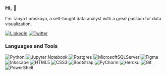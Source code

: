 ### Hi, 👋

I'm Tanya Lomskaya, a self-taught data analyst with a great passion for data visualization.

[![LinkedIn](https://img.shields.io/badge/linkedin-%230077B5.svg?style=for-the-badge&logo=linkedin&logoColor=white)](https://www.linkedin.com/in/tanya-lomskaya/)
[![Twitter](https://img.shields.io/badge/@ta______kaya-%23000000.svg?style=for-the-badge&logo=X&logoColor=white)](https://twitter.com/ta___kaya/)

### Languages and Tools 

![Python](https://img.shields.io/badge/python-000000?style=for-the-badge&logo=python&logoColor=white) 
![Jupyter Notebook](https://img.shields.io/badge/jupyter-%23c2a444.svg?style=for-the-badge&logo=jupyter&logoColor=white) 
![Postgres](https://img.shields.io/badge/postgres-%2300447c.svg?style=for-the-badge&logo=postgresql&logoColor=white) 
![MicrosoftSQLServer](https://img.shields.io/badge/Microsoft%20SQL%20Server-008499?style=for-the-badge&logo=microsoft%20sql%20server&logoColor=white)
![Figma](https://img.shields.io/badge/figma-%239a1018.svg?style=for-the-badge&logo=figma&logoColor=white) 
![Inkscape](https://img.shields.io/badge/Inkscape-c2a444?style=for-the-badge&logo=inkscape&logoColor=white) 
![HTML5](https://img.shields.io/badge/html5-%239a1018.svg?style=for-the-badge&logo=html5&logoColor=white)
![CSS3](https://img.shields.io/badge/css3-%2300447c.svg?style=for-the-badge&logo=css3&logoColor=white) 
![Bootstrap](https://img.shields.io/badge/bootstrap-%23008499.svg?style=for-the-badge&logo=bootstrap&logoColor=white) 
![PyCharm](https://img.shields.io/badge/pycharm-000000?style=for-the-badge&logo=pycharm&logoColor=black&color=black&logoColor=white)
![Heroku](https://img.shields.io/badge/heroku-%23c2a444.svg?style=for-the-badge&logo=heroku&logoColor=white)
![Git](https://img.shields.io/badge/git-%239a1018.svg?style=for-the-badge&logo=git&logoColor=white)
![PowerShell](https://img.shields.io/badge/PowerShell-%23000000.svg?style=for-the-badge&logo=powershell&logoColor=white) 
